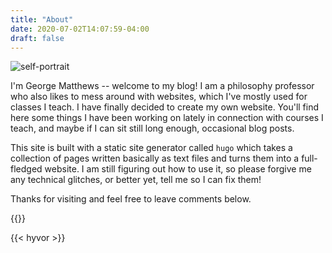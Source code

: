 ```yaml
---
title: "About"
date: 2020-07-02T14:07:59-04:00
draft: false
---
```


![self-portrait](/images/me-2.png)


I'm George Matthews -- welcome to my blog! I am a philosophy professor who also likes to mess around with websites, which I've mostly used for classes I teach. I have finally decided to create my own website. You'll find here some things I have been working on lately in connection with courses I teach, and maybe if I can sit still long enough, occasional blog posts.

This site is built with a static site generator called `hugo` which takes a collection of pages written basically as text files and turns them into a full-fledged website. I am still figuring out how to use it, so please forgive me any technical glitches, or better yet, tell me so I can fix them! 

Thanks for visiting and feel free to leave comments below. 

{{<gassho>}}


{{< hyvor >}}